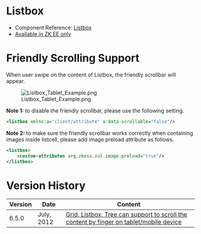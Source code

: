 

# Listbox

- Component Reference:
  [Listbox](ZK_Component_Reference/Data/Listbox)
- [Available in ZK EE only](http://www.zkoss.org/product/edition.dsp)

# Friendly Scrolling Support

When user swipe on the content of Listbox, the friendly scrollbar will
appear.

<figure>
<img src="Listbox_Tablet_Example.png"
title="Listbox_Tablet_Example.png" />
<figcaption>Listbox_Tablet_Example.png</figcaption>
</figure>

**Note 1:** to disable the friendly scrollbar, please use the following
setting.

``` xml
<listbox xmlns:a="client/attribute" a:data-scrollable="false"/>
```

**Note 2:** to make sure the friendly scrollbar works correctly when
containing images inside listcell, please add image preload attribute as
follows.

``` xml
<listbox>
    <custom-attributes org.zkoss.zul.image.preload="true"/>
</listbox>
```

# Version History

| Version | Date       | Content                                                                                                                            |
|---------|------------|------------------------------------------------------------------------------------------------------------------------------------|
| 6.5.0   | July, 2012 | [Grid, Listbox, Tree can support to scroll the content by finger on tablet/mobile device](http://tracker.zkoss.org/browse/ZK-1239) |


